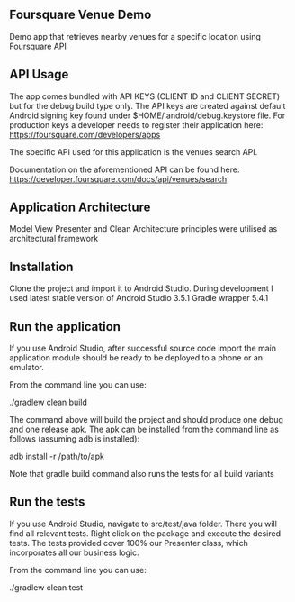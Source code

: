 Foursquare Venue Demo
------------------------------------------------
Demo app that retrieves nearby venues for a specific location using Foursquare API

API Usage
------------------------------------------------
The app comes bundled with API KEYS (CLIENT ID and CLIENT SECRET) but for the debug build type only.
The API keys are created against default Android signing key found under $HOME/.android/debug.keystore
file. For production keys a developer needs to register their application here: https://foursquare.com/developers/apps

The specific API used for this application is the venues search API.

Documentation on the aforementioned API can be found here: https://developer.foursquare.com/docs/api/venues/search

Application Architecture
------------------------------------------------
Model View Presenter and Clean Architecture principles were utilised as architectural framework

Installation
------------------------------------------------
Clone the project and import it to Android Studio.
During development I used latest stable version of Android Studio 3.5.1
Gradle wrapper 5.4.1

Run the application
------------------------------------------------
If you use Android Studio, after successful source code import the main application module should 
be ready to be deployed to a phone or an emulator. 

From the command line you can use:

./gradlew clean build

The command above will build the project and should produce one debug and one release apk. 
The apk can be installed from the command line as follows (assuming adb is installed):

adb install -r /path/to/apk

Note that gradle build command also runs the tests for all build variants

Run the tests
------------------------------------------------
If you use Android Studio, navigate to src/test/java folder. There you will find all relevant tests.
Right click on the package and execute the desired tests. The tests provided cover 100% our
Presenter class, which incorporates all our business logic.

From the command line you can use:

./gradlew clean test